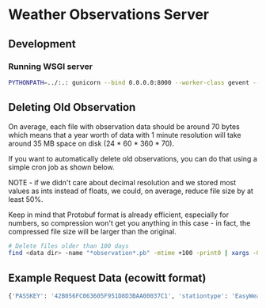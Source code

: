 # Weather Observations Server

## Development

### Running WSGI server

```bash
PYTHONPATH=../:.: gunicorn --bind 0.0.0.0:8000 --worker-class gevent --workers 1 --threads 8 wx_server.wsgi:app
```

## Deleting Old Observation

On average, each file with observation data should be around 70 bytes which means that a year worth
of data with 1 minute resolution will take around 35 MB space on disk (24 * 60 * 360 * 70).

If you want to automatically delete old observations, you can do that using a simple cron job as
shown below.

NOTE - if we didn't care about decimal resolution and we stored most values as ints instead of
floats, we could, on average, reduce file size by at least 50%.

Keep in mind that Protobuf format is already efficient, especially for numbers, so compression
won't get you anything in this case - in fact, the compressed file size will be larger than the
original.

```bash
# Delete files older than 100 days
find <data dir> -name "*observation*.pb" -mtime +100 -print0 | xargs -0 rm
```

## Example Request Data (ecowitt format)

```python
{'PASSKEY': '42B056FC063605F951D8D3BAA00037C1', 'stationtype': 'EasyWeatherV1.5.4', 'dateutc': '2020-10-03 16:22:18', 'tempinf': '72.7', 'humidityin': '72', 'baromrelin': '29.481', 'baromabsin': '28.701', 'tempf': '61.3', 'humidity': '99', 'winddir': '264', 'windspeedmph': '2.5', 'windgustmph': '3.4', 'maxdailygust': '3.4', 'rainratein': '0.472', 'eventrainin': '1.701', 'hourlyrainin': '0.220', 'dailyrainin': '1.701', 'weeklyrainin': '2.559', 'monthlyrainin': '1.720', 'totalrainin': '4.350', 'solarradiation': '3.79', 'uv': '0', 'wh65batt': '0', 'freq': '868M', 'model': 'WS2900_V2.01.10'}
```
